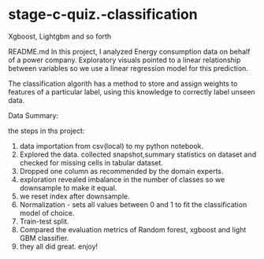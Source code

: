 # stage-c-quiz.-classification
Xgboost, Lightgbm and so forth

README.md
In this project, I analyzed Energy consumption data on behalf of a power company. Exploratory visuals pointed to a linear relationship between variables so we use a linear regression model for this prediction.

The classification algorith has a method to store and assign weights to features of a particular label, using this knowledge to correctly label unseen data.


Data Summary:


the steps in ths project:

1. data importation from csv(local) to my python notebook.
2. Explored the data. collected snapshot,summary statistics on dataset and checked for missing cells in tabular dataset.
3. Dropped one column as recommended by the domain experts.
4. exploration revealed imbalance in the number of classes so we downsample to make it equal. 
5. we reset index after downsample.
6. Normalization - sets all values between 0 and 1 to fit the classification model of choice.
7. Train-test split.
8. Compared the evaluation metrics of Random forest, xgboost and light GBM classifier. 
9. they all did great. enjoy!









